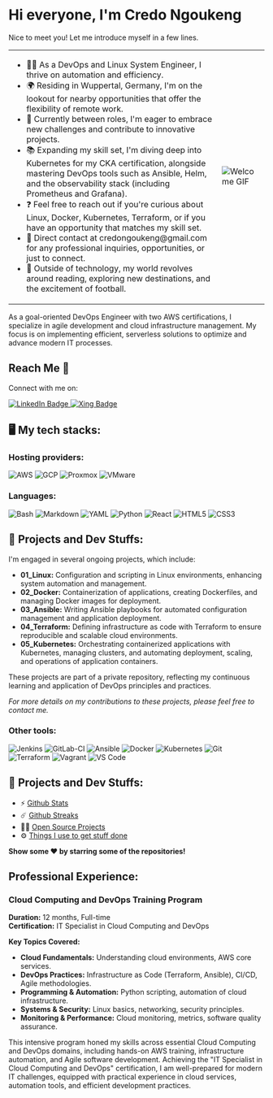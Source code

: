# Hi everyone, I'm Credo Ngoukeng

Nice to meet you! Let me introduce myself in a few lines.

<table>
<tr>
<td valign="top">
<ul>
  <li>👨‍💻 As a DevOps and Linux System Engineer, I thrive on automation and efficiency.</li>
  <li>🌍 Residing in Wuppertal, Germany, I'm on the lookout for nearby opportunities that offer the flexibility of remote work.</li>
  <li>🚀 Currently between roles, I'm eager to embrace new challenges and contribute to innovative projects.</li>
  <li>📚 Expanding my skill set, I'm diving deep into Kubernetes for my CKA certification, alongside mastering DevOps tools such as Ansible, Helm, and the observability stack (including Prometheus and Grafana).</li>
  <li>❓ Feel free to reach out if you're curious about Linux, Docker, Kubernetes, Terraform, or if you have an opportunity that matches my skill set.</li>
  <li>📩 Direct contact at credongoukeng@gmail.com for any professional inquiries, opportunities, or just to connect.</li>
  <li>🎈 Outside of technology, my world revolves around reading, exploring new destinations, and the excitement of football.</li>
</ul>
</td>
<td>
<img src="https://i.pinimg.com/originals/85/04/77/850477fed08bfe98598082bcd309ce70.gif" alt="Welcome GIF" style="max-width: 100%;"/>
</td>
</tr>
</table>

As a goal-oriented DevOps Engineer with two AWS certifications, I specialize in agile development and cloud infrastructure management. My focus is on implementing efficient, serverless solutions to optimize and advance modern IT processes.

## Reach Me 📧

Connect with me on:

<a href="https://www.linkedin.com/in/credo-ngoukeng-95725892/">
  <img src="https://img.shields.io/badge/LinkedIn-Credo%20Ngoukeng-blue?style=flat&logo=linkedin" alt="LinkedIn Badge"/>
</a>
<a href="https://www.xing.com/profile/Credo_TsafackNgoukeng/web_profiles?expandNeffi=true">
  <img src="https://img.shields.io/badge/Xing-Credo%20Ngoukeng-green?style=flat&logo=xing" alt="Xing Badge"/>
</a>


## 🖥️ My tech stacks:

### Hosting providers:
<p>
  <img src="https://img.shields.io/badge/AWS-FF9900?style=for-the-badge&logo=amazonaws&logoColor=white" alt="AWS" />
  <img src="https://img.shields.io/badge/Google_Cloud-4285F4?style=for-the-badge&logo=google-cloud&logoColor=white" alt="GCP" />
  <img src="https://img.shields.io/badge/Proxmox-E57000?style=for-the-badge&logo=proxmox&logoColor=white" alt="Proxmox" />
  <img src="https://img.shields.io/badge/VMware-607078?style=for-the-badge&logo=vmware&logoColor=white" alt="VMware" />
</p>

### Languages:
<p>
  <img src="https://img.shields.io/badge/Bash-4EAA25?style=for-the-badge&logo=gnu-bash&logoColor=white" alt="Bash" />
  <img src="https://img.shields.io/badge/Markdown-000000?style=for-the-badge&logo=markdown&logoColor=white" alt="Markdown" />
  <img src="https://img.shields.io/badge/YAML-0B1C2C?style=for-the-badge&logo=yaml&logoColor=white" alt="YAML" />
  <img src="https://img.shields.io/badge/Python-3776AB?style=for-the-badge&logo=python&logoColor=white" alt="Python" />
  <img src="https://img.shields.io/badge/React-61DAFB?style=for-the-badge&logo=react&logoColor=black" alt="React" />
  <img src="https://img.shields.io/badge/HTML5-E34F26?style=for-the-badge&logo=html5&logoColor=white" alt="HTML5" />
  <img src="https://img.shields.io/badge/CSS3-1572B6?style=for-the-badge&logo=css3&logoColor=white" alt="CSS3" />
</p>


## 🚧 Projects and Dev Stuffs:

I'm engaged in several ongoing projects, which include:

- **01_Linux:** Configuration and scripting in Linux environments, enhancing system automation and management.
- **02_Docker:** Containerization of applications, creating Dockerfiles, and managing Docker images for deployment.
- **03_Ansible:** Writing Ansible playbooks for automated configuration management and application deployment.
- **04_Terraform:** Defining infrastructure as code with Terraform to ensure reproducible and scalable cloud environments.
- **05_Kubernetes:** Orchestrating containerized applications with Kubernetes, managing clusters, and automating deployment, scaling, and operations of application containers.

These projects are part of a private repository, reflecting my continuous learning and application of DevOps principles and practices.

*For more details on my contributions to these projects, please feel free to contact me.*


### Other tools:
<p>
  <img src="https://img.shields.io/badge/Jenkins-D24939?style=for-the-badge&logo=jenkins&logoColor=white" alt="Jenkins" />
  <img src="https://img.shields.io/badge/GitLab_CI-FCA121?style=for-the-badge&logo=gitlab&logoColor=white" alt="GitLab-CI" />
  <img src="https://img.shields.io/badge/Ansible-EE0000?style=for-the-badge&logo=ansible&logoColor=white" alt="Ansible" />
  <img src="https://img.shields.io/badge/Docker-2496ED?style=for-the-badge&logo=docker&logoColor=white" alt="Docker" />
  <img src="https://img.shields.io/badge/Kubernetes-326CE5?style=for-the-badge&logo=kubernetes&logoColor=white" alt="Kubernetes" />
  <img src="https://img.shields.io/badge/Git-F05032?style=for-the-badge&logo=git&logoColor=white" alt="Git" />
  <img src="https://img.shields.io/badge/Terraform-623CE4?style=for-the-badge&logo=terraform&logoColor=white" alt="Terraform" />
  <img src="https://img.shields.io/badge/Vagrant-1868F2?style=for-the-badge&logo=vagrant&logoColor=white" alt="Vagrant" />
  <img src="https://img.shields.io/badge/VS_Code-007ACC?style=for-the-badge&logo=visualstudiocode&logoColor=white" alt="VS Code" />
</p>


## 🚧 Projects and Dev Stuffs:

- ⚡ [Github Stats](Link-to-Github-Stats)
- ☄️ [Github Streaks](Link-to-Github-Streaks)
- 🧑‍🚀 [Open Source Projects](Link-to-Open-Source-Projects)
- ⚙️ [Things I use to get stuff done](Link-to-Tools-and-Resources)

**Show some ❤️ by starring some of the repositories!**

## Professional Experience:

### Cloud Computing and DevOps Training Program
**Duration:** 12 months, Full-time  
**Certification:** IT Specialist in Cloud Computing and DevOps  

**Key Topics Covered:**
- **Cloud Fundamentals:** Understanding cloud environments, AWS core services.
- **DevOps Practices:** Infrastructure as Code (Terraform, Ansible), CI/CD, Agile methodologies.
- **Programming & Automation:** Python scripting, automation of cloud infrastructure.
- **Systems & Security:** Linux basics, networking, security principles.
- **Monitoring & Performance:** Cloud monitoring, metrics, software quality assurance.

This intensive program honed my skills across essential Cloud Computing and DevOps domains, including hands-on AWS training, infrastructure automation, and Agile software development. Achieving the "IT Specialist in Cloud Computing and DevOps" certification, I am well-prepared for modern IT challenges, equipped with practical experience in cloud services, automation tools, and efficient development practices.

